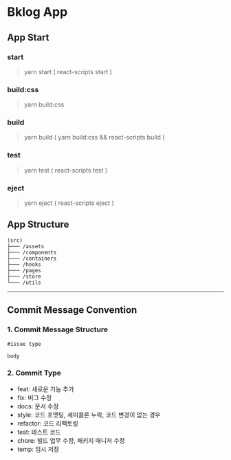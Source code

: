 # Bklog App

## App Start

### start

> yarn start ( react-scripts start )

### build:css

> yarn build:css

### build

> yarn build ( yarn build:css && react-scripts build )

### test

> yarn test ( react-scripts test )

### eject

> yarn eject ( react-scripts eject )



## App Structure
```
(src)
├─── /assets
├─── /components
├─── /containers
├─── /hooks
├─── /pages
├─── /store
└─── /utils
```
---


## Commit Message Convention

### 1. Commit Message Structure
```
#issue type

body
```


### 2. Commit Type
+ feat: 새로운 기능 추가
+ fix: 버그 수정
+ docs: 문서 수정
+ style: 코드 포맷팅, 세미콜론 누락, 코드 변경이 없는 경우
+ refactor: 코드 리팩토링
+ test: 테스트 코드
+ chore: 빌드 업무 수정, 패키지 매니저 수정
+ temp: 임시 저장 
